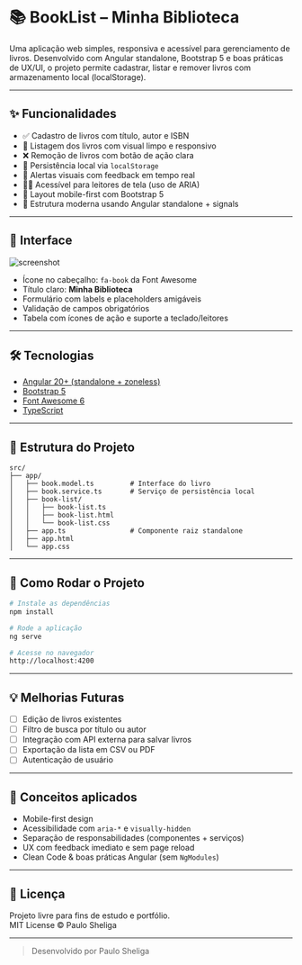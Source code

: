 
# 📚 BookList – Minha Biblioteca

Uma aplicação web simples, responsiva e acessível para gerenciamento de livros. Desenvolvido com Angular standalone, Bootstrap 5 e boas práticas de UX/UI, o projeto permite cadastrar, listar e remover livros com armazenamento local (localStorage).

---

## ✨ Funcionalidades

- ✅ Cadastro de livros com título, autor e ISBN
- 📄 Listagem dos livros com visual limpo e responsivo
- ❌ Remoção de livros com botão de ação clara
- 💾 Persistência local via `localStorage`
- 🔔 Alertas visuais com feedback em tempo real
- 🧑‍🦯 Acessível para leitores de tela (uso de ARIA)
- 📱 Layout mobile-first com Bootstrap 5
- 🧩 Estrutura moderna usando Angular standalone + signals

---

## 🎨 Interface

![screenshot](https://raw.githubusercontent.com/Sheliga/images/refs/heads/master/projects/book-list-angular/MinhaBiblioteca.jpg)

- Ícone no cabeçalho: `fa-book` da Font Awesome
- Título claro: **Minha Biblioteca**
- Formulário com labels e placeholders amigáveis
- Validação de campos obrigatórios
- Tabela com ícones de ação e suporte a teclado/leitores

---

## 🛠️ Tecnologias

- [Angular 20+ (standalone + zoneless)](https://angular.dev/)
- [Bootstrap 5](https://getbootstrap.com/)
- [Font Awesome 6](https://fontawesome.com/)
- [TypeScript](https://www.typescriptlang.org/)

---

## 📂 Estrutura do Projeto

```
src/
├── app/
│   ├── book.model.ts         # Interface do livro
│   ├── book.service.ts       # Serviço de persistência local
│   ├── book-list/
│   │   ├── book-list.ts
│   │   ├── book-list.html
│   │   └── book-list.css
│   ├── app.ts                # Componente raiz standalone
│   ├── app.html
│   └── app.css
```

---

## 🚀 Como Rodar o Projeto

```bash
# Instale as dependências
npm install

# Rode a aplicação
ng serve

# Acesse no navegador
http://localhost:4200
```

---

## 💡 Melhorias Futuras

- [ ] Edição de livros existentes
- [ ] Filtro de busca por título ou autor
- [ ] Integração com API externa para salvar livros
- [ ] Exportação da lista em CSV ou PDF
- [ ] Autenticação de usuário

---

## 🧠 Conceitos aplicados

- Mobile-first design
- Acessibilidade com `aria-*` e `visually-hidden`
- Separação de responsabilidades (componentes + serviços)
- UX com feedback imediato e sem page reload
- Clean Code & boas práticas Angular (sem `NgModules`)

---

## 📜 Licença

Projeto livre para fins de estudo e portfólio.  
MIT License © Paulo Sheliga

---

> Desenvolvido por Paulo Sheliga
